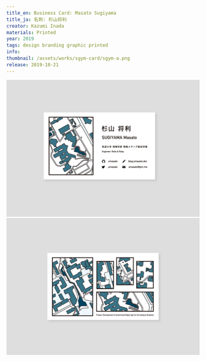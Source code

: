 ```yaml
---
title_en: Business Card: Masato Sugiyama
title_ja: 名刺: 杉山将利
creator: Kazumi Inada
materials: Printed
year: 2019
tags: design branding graphic printed
info: 
thumbnail: /assets/works/sgym-card/sgym-a.png
release: 2019-10-21
---
```


![](/assets/works/sgym-card/sgym-a.png)
![](/assets/works/sgym-card/sgym-b.png)
